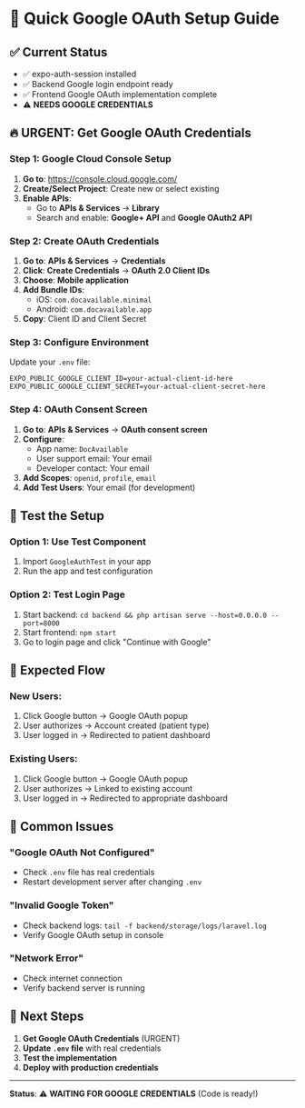 # 🚀 Quick Google OAuth Setup Guide

## ✅ **Current Status**
- ✅ expo-auth-session installed
- ✅ Backend Google login endpoint ready
- ✅ Frontend Google OAuth implementation complete
- ⚠️ **NEEDS GOOGLE CREDENTIALS**

## 🔥 **URGENT: Get Google OAuth Credentials**

### Step 1: Google Cloud Console Setup
1. **Go to**: https://console.cloud.google.com/
2. **Create/Select Project**: Create new or select existing
3. **Enable APIs**:
   - Go to **APIs & Services** → **Library**
   - Search and enable: **Google+ API** and **Google OAuth2 API**

### Step 2: Create OAuth Credentials
1. **Go to**: **APIs & Services** → **Credentials**
2. **Click**: **Create Credentials** → **OAuth 2.0 Client IDs**
3. **Choose**: **Mobile application**
4. **Add Bundle IDs**:
   - iOS: `com.docavailable.minimal`
   - Android: `com.docavailable.app`
5. **Copy**: Client ID and Client Secret

### Step 3: Configure Environment
Update your `.env` file:
```env
EXPO_PUBLIC_GOOGLE_CLIENT_ID=your-actual-client-id-here
EXPO_PUBLIC_GOOGLE_CLIENT_SECRET=your-actual-client-secret-here
```

### Step 4: OAuth Consent Screen
1. **Go to**: **APIs & Services** → **OAuth consent screen**
2. **Configure**:
   - App name: `DocAvailable`
   - User support email: Your email
   - Developer contact: Your email
3. **Add Scopes**: `openid`, `profile`, `email`
4. **Add Test Users**: Your email (for development)

## 🧪 **Test the Setup**

### Option 1: Use Test Component
1. Import `GoogleAuthTest` in your app
2. Run the app and test configuration

### Option 2: Test Login Page
1. Start backend: `cd backend && php artisan serve --host=0.0.0.0 --port=8000`
2. Start frontend: `npm start`
3. Go to login page and click "Continue with Google"

## 🎯 **Expected Flow**

### New Users:
1. Click Google button → Google OAuth popup
2. User authorizes → Account created (patient type)
3. User logged in → Redirected to patient dashboard

### Existing Users:
1. Click Google button → Google OAuth popup
2. User authorizes → Linked to existing account
3. User logged in → Redirected to appropriate dashboard

## 🚨 **Common Issues**

### "Google OAuth Not Configured"
- Check `.env` file has real credentials
- Restart development server after changing `.env`

### "Invalid Google Token"
- Check backend logs: `tail -f backend/storage/logs/laravel.log`
- Verify Google OAuth setup in console

### "Network Error"
- Check internet connection
- Verify backend server is running

## 📝 **Next Steps**

1. **Get Google OAuth Credentials** (URGENT)
2. **Update `.env` file** with real credentials
3. **Test the implementation**
4. **Deploy with production credentials**

---

**Status**: ⚠️ **WAITING FOR GOOGLE CREDENTIALS** (Code is ready!) 